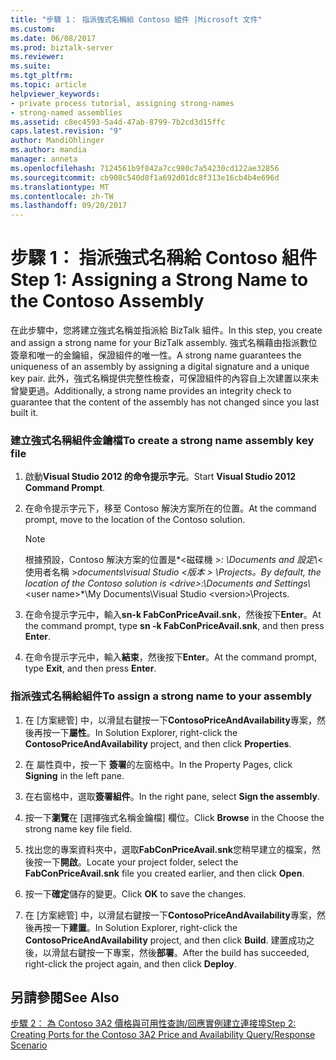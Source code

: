 ```yaml
---
title: "步驟 1： 指派強式名稱給 Contoso 組件 |Microsoft 文件"
ms.custom: 
ms.date: 06/08/2017
ms.prod: biztalk-server
ms.reviewer: 
ms.suite: 
ms.tgt_pltfrm: 
ms.topic: article
helpviewer_keywords:
- private process tutorial, assigning strong-names
- strong-named assemblies
ms.assetid: c8ec4593-5a4d-47ab-8799-7b2cd3d15ffc
caps.latest.revision: "9"
author: MandiOhlinger
ms.author: mandia
manager: anneta
ms.openlocfilehash: 7124561b9f842a7cc980c7a54230cd122ae32856
ms.sourcegitcommit: cb908c540d8f1a692d01dc8f313e16cb4b4e696d
ms.translationtype: MT
ms.contentlocale: zh-TW
ms.lasthandoff: 09/20/2017
---
```

# <a name="step-1-assigning-a-strong-name-to-the-contoso-assembly"></a><span data-ttu-id="685a5-102">步驟 1： 指派強式名稱給 Contoso 組件</span><span class="sxs-lookup"><span data-stu-id="685a5-102">Step 1: Assigning a Strong Name to the Contoso Assembly</span></span>
<span data-ttu-id="685a5-103">在此步驟中，您將建立強式名稱並指派給 BizTalk 組件。</span><span class="sxs-lookup"><span data-stu-id="685a5-103">In this step, you create and assign a strong name for your BizTalk assembly.</span></span> <span data-ttu-id="685a5-104">強式名稱藉由指派數位簽章和唯一的金鑰組，保證組件的唯一性。</span><span class="sxs-lookup"><span data-stu-id="685a5-104">A strong name guarantees the uniqueness of an assembly by assigning a digital signature and a unique key pair.</span></span> <span data-ttu-id="685a5-105">此外，強式名稱提供完整性檢查，可保證組件的內容自上次建置以來未曾變更過。</span><span class="sxs-lookup"><span data-stu-id="685a5-105">Additionally, a strong name provides an integrity check to guarantee that the content of the assembly has not changed since you last built it.</span></span>  
  
### <a name="to-create-a-strong-name-assembly-key-file"></a><span data-ttu-id="685a5-106">建立強式名稱組件金鑰檔</span><span class="sxs-lookup"><span data-stu-id="685a5-106">To create a strong name assembly key file</span></span>  
  
1.  <span data-ttu-id="685a5-107">啟動**Visual Studio 2012 的命令提示字元**。</span><span class="sxs-lookup"><span data-stu-id="685a5-107">Start **Visual Studio 2012 Command Prompt**.</span></span>  
  
2.  <span data-ttu-id="685a5-108">在命令提示字元下，移至 Contoso 解決方案所在的位置。</span><span class="sxs-lookup"><span data-stu-id="685a5-108">At the command prompt, move to the location of the Contoso solution.</span></span>  
  
    > [!NOTE]
    >  <span data-ttu-id="685a5-109">根據預設，Contoso 解決方案的位置是*\<磁碟機 >*: \Documents and 設定\\*\<使用者名稱 >*documents\visual Studio \<版本 > \Projects。</span><span class="sxs-lookup"><span data-stu-id="685a5-109">By default, the location of the Contoso solution is *\<drive>*:\Documents and Settings\\*\<user name>*\My Documents\Visual Studio \<version>\Projects.</span></span>  
  
3.  <span data-ttu-id="685a5-110">在命令提示字元中，輸入**sn-k FabConPriceAvail.snk**，然後按下**Enter**。</span><span class="sxs-lookup"><span data-stu-id="685a5-110">At the command prompt, type **sn -k FabConPriceAvail.snk**, and then press **Enter**.</span></span>  
  
4.  <span data-ttu-id="685a5-111">在命令提示字元中，輸入**結束**，然後按下**Enter**。</span><span class="sxs-lookup"><span data-stu-id="685a5-111">At the command prompt, type **Exit**, and then press **Enter**.</span></span>  
  
### <a name="to-assign-a-strong-name-to-your-assembly"></a><span data-ttu-id="685a5-112">指派強式名稱給組件</span><span class="sxs-lookup"><span data-stu-id="685a5-112">To assign a strong name to your assembly</span></span>  
  
1.  <span data-ttu-id="685a5-113">在 [方案總管] 中，以滑鼠右鍵按一下**ContosoPriceAndAvailability**專案，然後再按一下**屬性**。</span><span class="sxs-lookup"><span data-stu-id="685a5-113">In Solution Explorer, right-click the **ContosoPriceAndAvailability** project, and then click **Properties**.</span></span>  
  
2.  <span data-ttu-id="685a5-114">在 屬性頁中，按一下 **簽署**的左窗格中。</span><span class="sxs-lookup"><span data-stu-id="685a5-114">In the Property Pages, click **Signing** in the left pane.</span></span>  
  
3.  <span data-ttu-id="685a5-115">在右窗格中，選取**簽署組件**。</span><span class="sxs-lookup"><span data-stu-id="685a5-115">In the right pane, select **Sign the assembly**.</span></span>  
  
4.  <span data-ttu-id="685a5-116">按一下**瀏覽**在 [選擇強式名稱金鑰檔] 欄位。</span><span class="sxs-lookup"><span data-stu-id="685a5-116">Click **Browse** in the Choose the strong name key file field.</span></span>  
  
5.  <span data-ttu-id="685a5-117">找出您的專案資料夾中，選取**FabConPriceAvail.snk**您稍早建立的檔案，然後按一下**開啟**。</span><span class="sxs-lookup"><span data-stu-id="685a5-117">Locate your project folder, select the **FabConPriceAvail.snk** file you created earlier, and then click **Open**.</span></span>  
  
6.  <span data-ttu-id="685a5-118">按一下**確定**儲存的變更。</span><span class="sxs-lookup"><span data-stu-id="685a5-118">Click **OK** to save the changes.</span></span>  
  
7.  <span data-ttu-id="685a5-119">在 [方案總管] 中，以滑鼠右鍵按一下**ContosoPriceAndAvailability**專案，然後再按一下**建置**。</span><span class="sxs-lookup"><span data-stu-id="685a5-119">In Solution Explorer, right-click the **ContosoPriceAndAvailability** project, and then click **Build**.</span></span> <span data-ttu-id="685a5-120">建置成功之後，以滑鼠右鍵按一下專案，然後**部署**。</span><span class="sxs-lookup"><span data-stu-id="685a5-120">After the build has succeeded, right-click the project again, and then click **Deploy**.</span></span>  
  
## <a name="see-also"></a><span data-ttu-id="685a5-121">另請參閱</span><span class="sxs-lookup"><span data-stu-id="685a5-121">See Also</span></span>  
 [<span data-ttu-id="685a5-122">步驟 2： 為 Contoso 3A2 價格與可用性查詢/回應實例建立連接埠</span><span class="sxs-lookup"><span data-stu-id="685a5-122">Step 2: Creating Ports for the Contoso 3A2 Price and Availability Query/Response Scenario</span></span>](step-2-create-ports-for-contoso-3a2-price-and-availability-query.md)